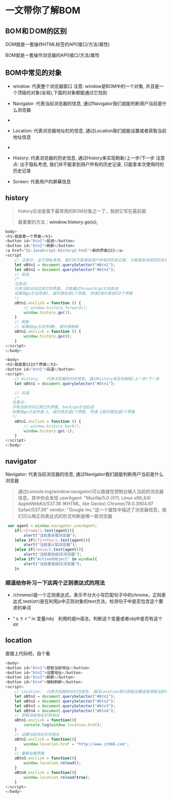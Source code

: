 
# 一文带你了解BOM

## BOＭ和ＤOM的区别

DOM就是一套操作HTML标签的API(接口/方法/属性)

BOM就是一套操作浏览器的API(接口/方法/属性

## BOM中常见的对象

- window: 代表整个浏览器窗口
注意: window是BOM中的一个对象, 并且是一个顶级的对象(全局),下面的对象都能通过它找到

- Navigator: 代表当前浏览器的信息, 通过Navigator我们就能判断用户当前是什么浏览器
- 
- Location:  代表浏览器地址栏的信息, 通过Location我们就能设置或者获取当前地址信息
- 
- History:   代表浏览器的历史信息, 通过History来实现刷新/上一步/下一步
注意点: 出于隐私考虑, 我们并不能拿到用户所有的历史记录, 只能拿本次使用时的历史记录

- Screen:   代表用户的屏幕信息


## history

> history应该是属于最常用的BOM对象之一了，我把它写在最前面

>最重要的方法：**window.history.go(x);**

```js
body>
<h1>我是第一个界面</h1>
<button id="btn1">前进</button>
<button id="btn2">刷新</button>
<a href="52-JavaScript-History2.html">新的界面222</a>
<script
    // 注意点: 出于隐私考虑, 我们并不能拿到用户所有的历史记录, 只能拿到当前的历史记录
    let oBtn1 = document.querySelector("#btn1");
    let oBtn2 = document.querySelector("#btn2");
    // 前进
    /*
    注意点:
    只有当前访问过其它的界面, 才能通过forward/go方法前进
    如果给go方法传递1, 就代表前进1个界面, 传递2就代表进行2个界面
    */
    oBtn1.onclick = function () {
        // window.history.forward();
        window.history.go(1);
    }
    // 刷新
    // 如果给go方法传递0, 就代表刷新
    oBtn2.onclick = function () {
        window.history.go(0);
    }
</script>
</body>
```

```js
<body>
<h2>我是第2222个界面</h2>
<button id="btn1">后退</button>
<script>
    // History:   代表浏览器的历史信息, 通过History来实现刷新/上一步/下一步
    let oBtn1 = document.querySelector("#btn1");

    // 后退
    /*
   注意点:
   只有当前访问过其它的界面, back/go方法后退
   如果给go方法传递-1, 就代表后退1个界面, 传递-2就代表后退2个界面
   */
    oBtn1.onclick = function () {
        // window.history.back();
        window.history.go(-1);
    }
</script>
</body>
```

## navigator

Navigator: 代表当前浏览器的信息, 通过Navigator我们就能判断用户当前是什么浏览器
 
> 通过console.log(window.navigator)可以直接在控制台输入当前的浏览器信息，其中你会发现
> userAgent: "Mozilla/5.0 (X11; Linux x86_64) AppleWebKit/537.36 (KHTML, like Gecko) Chrome/78.0.3904.97 Safari/537.36"
> vendor: "Google Inc."这一个属性中描述了浏览器信息，我们可以用正则表达式的形式判断是哪一款浏览器


``` js
 var agent = window.navigator.userAgent;
    if(/chrome/i.test(agent)){
        alert("当前是谷歌浏览器");
    }else if(/firefox/i.test(agent)){
        alert("当前是火狐浏览器");
    }else if(/msie/i.test(agent)){
        alert("当前是低级IE浏览器");
    }else if("ActiveXObject" in window){
        alert("当前是高级IE浏览器");
    }s
```

### 顺道给你补习一下这两个正则表达式的用法

- /chrome/i是一个正则表达式，表示不分大小写匹配句子中的chrome，正则表达式.test(str)是在利用js中正则对象的test方法，检测句子中是否包含这个要求的单词

- “ｓｔｒ” in 变量/obj　利用的是in语法，判断这个变量或者obj中是否有这个str

## location

直接上代码吧，自个看

``` js
<body>
<button id="btn1">获取当前地址</button>
<button id="btn2">设置地址</button>
<button id="btn3">刷新</button>
<button id="btn4">强制刷新</button>
<script>
    // Location:  代表浏览器地址栏的信息, 通过Location我们就能设置或者获取当前地址信息
    let oBtn1 = document.querySelector("#btn1");
    let oBtn2 = document.querySelector("#btn2");
    let oBtn3 = document.querySelector("#btn3");
    let oBtn4 = document.querySelector("#btn4");
    // 获取当前地址栏的地址
    oBtn1.onclick = function(){
        console.log(window.location.href);
    }
    // 设置当前地址栏的地址
    oBtn2.onclick = function(){
        window.location.href = "http://www.it666.com";
    }
    // 重新加载界面
    oBtn3.onclick = function(){
        window.location.reload();
    }
    oBtn4.onclick = function(){
        window.location.reload(true);
    }
</script>
</body>
```